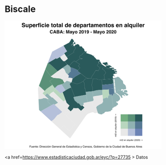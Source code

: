 # Biscale


<img src="https://github.com/karbartolome/datos_argentina/blob/master/R/mapa_biscale_alquileres.png"></img>

<a href=https://www.estadisticaciudad.gob.ar/eyc/?p=27735 > Datos </a>


